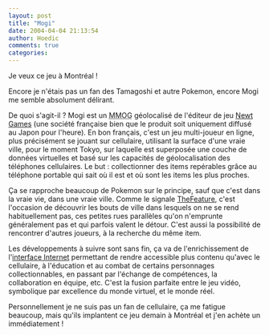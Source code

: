 ```yaml
---
layout: post
title: "Mogi"
date: 2004-04-04 21:13:54
author: Hoedic
comments: true
categories: 
---
```



Je veux ce jeu à Montréal !

Encore je n'étais pas un fan des Tamagoshi et autre Pokemon, encore Mogi me semble absolument délirant.

De quoi s'agit-il ? Mogi est un <acronym title="Massively Multiplayer Online Games">MMOG</acronym> géolocalisé de  l'éditeur de jeu [Newt Games](http://www.newtgames.com/index.fr.html) (une société française bien que le produit soit uniquement diffusé au Japon pour l'heure). En bon français, c'est un jeu multi-joueur en ligne, plus précisément se jouant sur cellulaire, utilisant la surface d'une vraie ville, pour le moment Tokyo, sur laquelle est superposée une couche de données virtuelles et basé sur les capacités de géolocalisation des téléphones cellulaires. Le but : collectionner des items repérables grâce au téléphone portable qui sait où il est et où sont les items les plus proches.

Ça se rapproche beaucoup de Pokemon sur le principe, sauf que c'est dans la vraie vie, dans une vraie ville. Comme le signale [TheFeature](http://www.thefeature.com/article?articleid=100501), c'est l'occasion de découvrir les bouts de ville dans lesquels on ne se rend habituellement pas, ces petites rues parallèles qu'on n'emprunte généralement pas et qui parfois valent le détour. C'est aussi la possibilité de rencontrer d'autres joueurs, à la recherche du même item.

Les développements à suivre sont sans fin, ça va de l'enrichissement de l'[interface Internet](http://www.mogimogi.com/mogi.php?language=en) permettant de rendre accessible plus contenu qu'avec le cellulaire, à l'éducation et au combat de certains personnages collectionnables, en passant par l'échange de compétences, la collaboration en équipe, etc. C'est la fusion parfaite entre le jeu vidéo, symbolique par excellence du monde virtuel, et le monde réel.

Personnellement je ne suis pas un fan de cellulaire, ça me fatigue beaucoup, mais qu'ils implantent ce jeu demain à Montréal et j'en achète un immédiatement !